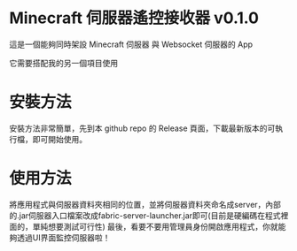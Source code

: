 # Minecraft 伺服器遙控接收器 v0.1.0
這是一個能夠同時架設 Minecraft 伺服器 與 Websocket 伺服器的 App

它需要搭配我的另一個項目使用


# 安裝方法
安裝方法非常簡單，先到本 github repo 的 Release 頁面，下載最新版本的可執行檔，即可開始使用。

# 使用方法
將應用程式與伺服器資料夾相同的位置，並將伺服器資料夾命名成server，內部的.jar伺服器入口檔案改成fabric-server-launcher.jar即可(目前是硬編碼在程式裡面的，單純想要測試可行性)
最後，看要不要用管理員身份開啟應用程式，你就能夠透過UI界面監控伺服器啦！